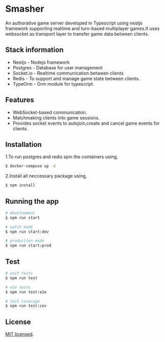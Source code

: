 # Smasher
An authorative game server developed in Typescript using nestjs framework supporting realtime and turn-based multiplayer games.It uses websocket as transport layer to transfer game data between clients.

## Stack information
* Nestjs - Nodejs framework
* Postgres - Database for user management
* Socket.io - Realtime communication between clients
* Redis - To support and manage game state between clients.
* TypeOrm - Orm module for typescript.

## Features
* WebSocket-based communication.
* Matchmaking clients into game sessions.
* Provides socket events to autojoin,create and cancel game events for clients.

## Installation
1.To run postgres and redis spin the containers using,
```bash
$ docker-compose up -d
```
2.Install all neccessary package using,
```bash
$ npm install
```

## Running the app

```bash
# development
$ npm run start

# watch mode
$ npm run start:dev

# production mode
$ npm run start:prod
```

## Test

```bash
# unit tests
$ npm run test

# e2e tests
$ npm run test:e2e

# test coverage
$ npm run test:cov
```

## License

  [MIT licensed](LICENSE).
